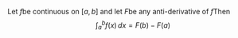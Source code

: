 $\text{Let } f \text{be continuous on } [a, b] \text{ and let }F \text{be any anti-derivative of } f \text{Then}$
$$
\int_{a}^{b} f(x) \, dx  = F(b) - F(a)
$$
